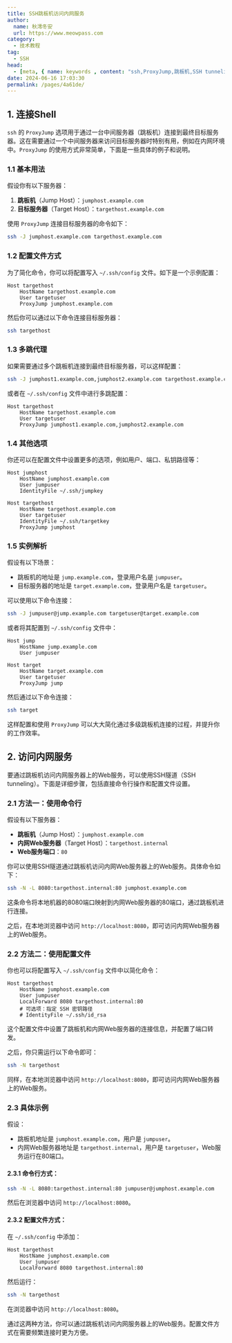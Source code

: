 ```yaml
---
title: SSH跳板机访问内网服务
author:
  name: 秋澪冬安
  url: https://www.meowpass.com
category: 
  - 技术教程
tag: 
  - SSH
head:
  - [meta, { name: keywords , content: "ssh,ProxyJump,跳板机,SSH tunneling,ssh隧道" }]
date: 2024-06-16 17:03:30
permalink: /pages/4a61de/
---
```



## 1. 连接Shell

`ssh` 的 `ProxyJump` 选项用于通过一台中间服务器（跳板机）连接到最终目标服务器。这在需要通过一个中间服务器来访问目标服务器时特别有用，例如在内网环境中。`ProxyJump` 的使用方式非常简单，下面是一些具体的例子和说明。

### 1.1 基本用法

假设你有以下服务器：
1. **跳板机**（Jump Host）：`jumphost.example.com`
2. **目标服务器**（Target Host）：`targethost.example.com`

使用 `ProxyJump` 连接目标服务器的命令如下：
```sh
ssh -J jumphost.example.com targethost.example.com
```

### 1.2 配置文件方式

为了简化命令，你可以将配置写入 `~/.ssh/config` 文件。如下是一个示例配置：
```plaintext
Host targethost
    HostName targethost.example.com
    User targetuser
    ProxyJump jumphost.example.com
```

然后你可以通过以下命令连接目标服务器：
```sh
ssh targethost
```

### 1.3 多跳代理

如果需要通过多个跳板机连接到最终目标服务器，可以这样配置：
```sh
ssh -J jumphost1.example.com,jumphost2.example.com targethost.example.com
```

或者在 `~/.ssh/config` 文件中进行多跳配置：
```plaintext
Host targethost
    HostName targethost.example.com
    User targetuser
    ProxyJump jumphost1.example.com,jumphost2.example.com
```

### 1.4 其他选项

你还可以在配置文件中设置更多的选项，例如用户、端口、私钥路径等：
```plaintext
Host jumphost
    HostName jumphost.example.com
    User jumpuser
    IdentityFile ~/.ssh/jumpkey

Host targethost
    HostName targethost.example.com
    User targetuser
    IdentityFile ~/.ssh/targetkey
    ProxyJump jumphost
```

### 1.5 实例解析

假设有以下场景：
- 跳板机的地址是 `jump.example.com`，登录用户名是 `jumpuser`。
- 目标服务器的地址是 `target.example.com`，登录用户名是 `targetuser`。

可以使用以下命令连接：
```sh
ssh -J jumpuser@jump.example.com targetuser@target.example.com
```

或者将其配置到 `~/.ssh/config` 文件中：
```plaintext
Host jump
    HostName jump.example.com
    User jumpuser

Host target
    HostName target.example.com
    User targetuser
    ProxyJump jump
```

然后通过以下命令连接：
```sh
ssh target
```

这样配置和使用 `ProxyJump` 可以大大简化通过多级跳板机连接的过程，并提升你的工作效率。

## 2. 访问内网服务

要通过跳板机访问内网服务器上的Web服务，可以使用SSH隧道（SSH tunneling）。下面是详细步骤，包括直接命令行操作和配置文件设置。

### 2.1 方法一：使用命令行

假设有以下服务器：
- **跳板机**（Jump Host）：`jumphost.example.com`
- **内网Web服务器**（Target Host）：`targethost.internal`
- **Web服务端口**：`80`

你可以使用SSH隧道通过跳板机访问内网Web服务器上的Web服务。具体命令如下：

```sh
ssh -N -L 8080:targethost.internal:80 jumphost.example.com
```

这条命令将本地机器的8080端口映射到内网Web服务器的80端口，通过跳板机进行连接。

之后，在本地浏览器中访问 `http://localhost:8080`，即可访问内网Web服务器上的Web服务。

### 2.2 方法二：使用配置文件

你也可以将配置写入 `~/.ssh/config` 文件中以简化命令：

```plaintext
Host targethost
    HostName jumphost.example.com
    User jumpuser
    LocalForward 8080 targethost.internal:80
    # 可选项：指定 SSH 密钥路径
    # IdentityFile ~/.ssh/id_rsa
```

这个配置文件中设置了跳板机和内网Web服务器的连接信息，并配置了端口转发。

之后，你只需运行以下命令即可：

```sh
ssh -N targethost
```

同样，在本地浏览器中访问 `http://localhost:8080`，即可访问内网Web服务器上的Web服务。

### 2.3 具体示例

假设：
- 跳板机地址是 `jumphost.example.com`，用户是 `jumpuser`。
- 内网Web服务器地址是 `targethost.internal`，用户是 `targetuser`，Web服务运行在80端口。

#### 2.3.1 命令行方式：

```sh
ssh -N -L 8080:targethost.internal:80 jumpuser@jumphost.example.com
```

然后在浏览器中访问 `http://localhost:8080`。

#### 2.3.2 配置文件方式：

在 `~/.ssh/config` 中添加：

```plaintext
Host targethost
    HostName jumphost.example.com
    User jumpuser
    LocalForward 8080 targethost.internal:80
```

然后运行：

```sh
ssh -N targethost
```

在浏览器中访问 `http://localhost:8080`。

通过这两种方法，你可以通过跳板机访问内网服务器上的Web服务。配置文件方式在需要频繁连接时更为方便。
